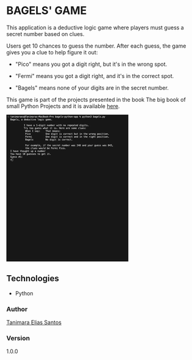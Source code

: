 # BAGELS' GAME

This application is a deductive logic game where players must guess a secret number based on clues.

Users get 10 chances to guess the number. After each guess, the game gives you a clue to help figure it out:
- "Pico" means you got a digit right, but it's in the wrong spot.

- "Fermi" means you got a digit right, and it's in the correct spot.

- "Bagels" means none of your digits are in the secret number.

This game is part of the projects presented in the book The big book of small Python Projects and it is available [here](https://inventwithpython.com/bigbookpython/project1.html).

![Bagels Game Showcase](bagels_showcase.gif)

## Technologies

- Python

### Author

[Tanimara Elias Santos](https://github.com/tanimaraeliassantos)

### Version

1.0.0

 
 
